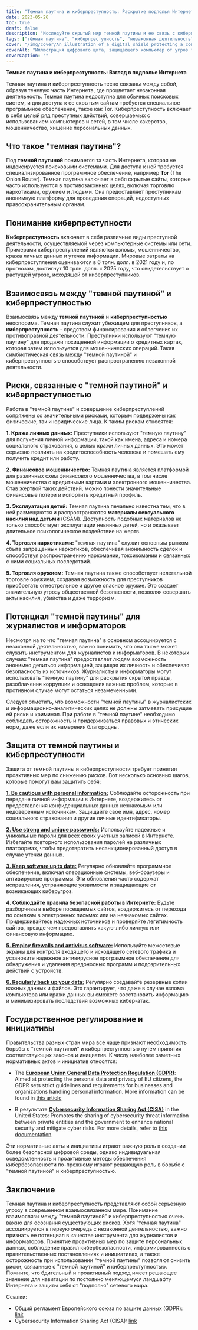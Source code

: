 ```yaml
---
title: "Темная паутина и киберпреступность: Раскрытие подполья Интернета"
date: 2023-05-26
toc: true
draft: false
description: "Исследуйте скрытый мир темной паутины и ее связь с киберпреступностью, а также раскройте ее двойственную природу и потенциал для журналистики и информационного освещения."
tags: ["тёмная паутина", "киберпреступность", "незаконная деятельность", "Тор", "взлом", "мошенничество", "хищение персональных данных", "журналистика", "информационное сообщение", "безопасность в Интернете", "личная информация", "утечки данных", "конфиденциальность в Интернете", "постановления правительства", "кибербезопасность", "предупреждение преступности", "анонимный просмотр", "анонимность в Интернете", "сетевые угрозы", "цифровая безопасность"]
cover: "/img/cover/An_illustration_of_a_digital_shield_protecting_a_computer.png"
coverAlt: "Иллюстрация цифрового щита, защищающего компьютер от угроз темной паутины и киберпреступности."
coverCaption: ""
---
```


**Темная паутина и киберпреступность: Взгляд в подполье Интернета**

Темная паутина и киберпреступность тесно связаны между собой, образуя теневую часть Интернета, где процветает незаконная деятельность. Темная паутина недоступна для обычных поисковых систем, и для доступа к ее скрытым сайтам требуется специальное программное обеспечение, такое как Tor. Киберпреступность включает в себя целый ряд преступных действий, совершаемых с использованием компьютеров и сетей, в том числе хакерство, мошенничество, хищение персональных данных.

## Что такое "темная паутина"?

Под **темной паутиной** понимается та часть Интернета, которая не индексируется поисковыми системами. Для доступа к ней требуется специализированное программное обеспечение, например **Tor** (The Onion Router). Темная паутина включает в себя скрытые сайты, которые часто используются в противозаконных целях, включая торговлю наркотиками, оружием и людьми. Она предоставляет преступникам анонимную платформу для проведения операций, недоступных правоохранительным органам.

## Понимание киберпреступности

**Киберпреступность** включает в себя различные виды преступной деятельности, осуществляемой через компьютерные системы или сети. Примерами киберпреступлений являются взломы, мошенничество, кража личных данных и утечка информации. Мировые затраты на киберпреступления оцениваются в 6 трлн. долл. в 2021 году и, по прогнозам, достигнут 10 трлн. долл. к 2025 году, что свидетельствует о растущей угрозе, исходящей от киберпреступников.

## Взаимосвязь между "темной паутиной" и киберпреступностью

Взаимосвязь между **темной паутиной** и **киберпреступностью** неоспорима. Темная паутина служит убежищем для преступников, а **киберпреступность** - средством финансирования и облегчения их противоправной деятельности. Преступники используют "темную паутину" для продажи похищенной информации о кредитных картах, которая затем используется для мошеннических операций. Такая симбиотическая связь между "темной паутиной" и киберпреступностью способствует распространению незаконной деятельности.

## Риски, связанные с "темной паутиной" и киберпреступностью

Работа в "темной паутине" и совершение киберпреступлений сопряжены со значительными рисками, которым подвержены как физические, так и юридические лица. К таким рискам относятся:

**1. Кража личных данных:** Преступники используют "темную паутину" для получения личной информации, такой как имена, адреса и номера социального страхования, с целью кражи личных данных. Это может серьезно повлиять на кредитоспособность человека и помешать ему получить кредит или работу.

**2. Финансовое мошенничество:** Темная паутина является платформой для различных схем финансового мошенничества, в том числе мошенничества с кредитными картами и электронного мошенничества. Став жертвой таких действий, можно понести значительные финансовые потери и испортить кредитный профиль.

**3. Эксплуатация детей:** Темная паутина печально известна тем, что в ней размещаются и распространяются **материалы сексуального насилия над детьми** (CSAM). Доступность подобных материалов не только способствует эксплуатации невинных детей, но и оказывает длительное психологическое воздействие на жертв.

**4. Торговля наркотиками:** "темная паутина" служит основным рынком сбыта запрещенных наркотиков, обеспечивая анонимность сделок и способствуя распространению наркомании, токсикомании и связанных с ними социальных последствий.

**5. Торговля оружием:** Темная паутина также способствует нелегальной торговле оружием, создавая возможность для преступников приобретать огнестрельное и другое опасное оружие. Это создает значительную угрозу общественной безопасности, позволяя совершать акты насилия, убийства и даже терроризм.

## Потенциал "темной паутины" для журналистов и информаторов

Несмотря на то что "темная паутина" в основном ассоциируется с незаконной деятельностью, важно понимать, что она также может служить инструментом для журналистов и информаторов. В некоторых случаях "темная паутина" предоставляет людям возможность анонимно делиться информацией, защищая их личность и обеспечивая безопасность их источников. Журналисты и информаторы могут использовать "темную паутину" для раскрытия скрытой правды, разоблачения коррупции и освещения важных проблем, которые в противном случае могут остаться незамеченными.

Следует отметить, что возможности "темной паутины" в журналистских и информационно-аналитических целях не должны затмевать присущие ей риски и криминал. При работе в "темной паутине" необходимо соблюдать осторожность и придерживаться правовых и этических норм, даже если их намерения благородны.

## Защита от темной паутины и киберпреступности

Защита от темной паутины и киберпреступности требует принятия проактивных мер по снижению рисков. Вот несколько основных шагов, которые помогут вам защитить себя:

[**1. Be cautious with personal information:**](https://simeononsecurity.com/articles/removing-your-exposed-private-information-from-data-brokers/) Соблюдайте осторожность при передаче личной информации в Интернете, воздержитесь от предоставления конфиденциальных данных незнакомым или недоверенным источникам. Защищайте свое имя, адрес, номер социального страхования и другие личные идентификаторы.

[**2. Use strong and unique passwords:**](https://simeononsecurity.com/articles/how-to-create-strong-passwords/) Используйте надежные и уникальные пароли для всех своих учетных записей в Интернете. Избегайте повторного использования паролей на различных платформах, чтобы предотвратить несанкционированный доступ в случае утечки данных.

[**3. Keep software up to date:**](https://simeononsecurity.com/articles/best-practices-for-installing-security-patches-on-windows/) Регулярно обновляйте программное обеспечение, включая операционные системы, веб-браузеры и антивирусные программы. Эти обновления часто содержат исправления, устраняющие уязвимости и защищающие от возникающих киберугроз.

**4. Соблюдайте правила безопасной работы в Интернете:** Будьте разборчивы в выборе посещаемых сайтов, воздержитесь от перехода по ссылкам в электронных письмах или на незнакомых сайтах. Придерживайтесь надежных источников и проверяйте легитимность сайтов, прежде чем предоставлять какую-либо личную или финансовую информацию.

[**5. Employ firewalls and antivirus software:**](https://simeononsecurity.com/recommendations/anti-virus/) Используйте межсетевые экраны для контроля входящего и исходящего сетевого трафика и установите надежное антивирусное программное обеспечение для обнаружения и удаления вредоносных программ и подозрительных действий с устройств.

[**6. Regularly back up your data:**](https://simeononsecurity.com/articles/what-is-the-3-2-1-backup-rule-and-why-you-should-use-it/) Регулярно создавайте резервные копии важных данных и файлов. Это гарантирует, что даже в случае взлома компьютера или кражи данных вы сможете восстановить информацию и минимизировать последствия возможных кибер-атак.

## Государственное регулирование и инициативы

Правительства разных стран мира все чаще признают необходимость борьбы с "темной паутиной" и киберпреступностью путем принятия соответствующих законов и инициатив. К числу наиболее заметных нормативных актов и инициатив относятся:

- The [**European Union General Data Protection Regulation (GDPR)**](https://gdpr.eu/): Aimed at protecting the personal data and privacy of EU citizens, the GDPR sets strict guidelines and requirements for businesses and organizations handling personal information. More information can be found in [this article](https://gdpr.eu/)

- В результате [**Cybersecurity Information Sharing Act (CISA)**](https://www.congress.gov/bill/114th-congress/senate-bill/754) in the United States: Promotes the sharing of cybersecurity threat information between private entities and the government to enhance national security and mitigate cyber risks. For more details, refer to [this documentation](https://www.congress.gov/bill/114th-congress/senate-bill/754)

Эти нормативные акты и инициативы играют важную роль в создании более безопасной цифровой среды, однако индивидуальная осведомленность и проактивные методы обеспечения кибербезопасности по-прежнему играют решающую роль в борьбе с "темной паутиной" и киберпреступностью.

## Заключение

Темная паутина и киберпреступность представляют собой серьезную угрозу в современном взаимосвязанном мире. Понимание взаимосвязи между "темной паутиной" и киберпреступностью очень важно для осознания существующих рисков. Хотя "темная паутина" ассоциируется в первую очередь с незаконной деятельностью, важно признать ее потенциал в качестве инструмента для журналистов и информаторов. Принятие проактивных мер по защите персональных данных, соблюдение правил кибербезопасности, информированность о правительственных постановлениях и инициативах, а также осторожность при использовании "темной паутины" позволяют снизить риски, связанные с "темной паутиной" и киберпреступностью. Помните, что бдительный и проактивный подход имеет решающее значение для навигации по постоянно меняющемуся ландшафту Интернета и защиты себя от "подполья" сетевого мира.

Ссылки:

- Общий регламент Европейского союза по защите данных (GDPR): [link](https://gdpr.eu/)
- Cybersecurity Information Sharing Act (CISA): [link](https://www.congress.gov/bill/114th-congress/senate-bill/754)
